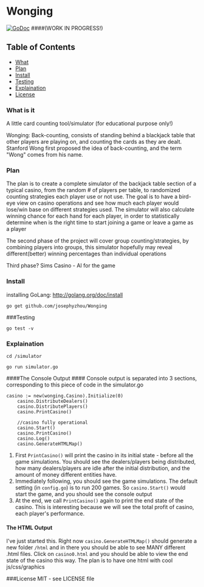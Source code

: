 Wonging
=======
[![GoDoc](https://godoc.org/github.com/josephyzhou/Wonging?status.png)](https://godoc.org/github.com/josephyzhou/Wonging)
####(WORK IN PROGRESS!)
## Table of Contents ##
- [What](#what-is-it)
- [Plan](#plan)
- [Install](#install)
- [Testing](#testing)
- [Explaination](#explaination)
- [License](#license)


### What is it ###
A little card counting tool/simulator (for educational purpose only!)

Wonging: Back-counting, consists of standing behind a blackjack table that other players are playing on, and counting the cards as they are dealt. Stanford Wong first proposed the idea of back-counting, and the term "Wong" comes from his name.

### Plan ###
The plan is to create a complete simulator of the backjack table section of a typical casino, from the random # of players per table, to randomized counting strategies each player use or not use. The goal is to have a bird-eye view on casino operations and see how much each player would lose/win base on different strategies used. The simulator will also calculate winning chance for each hand for each player, in order to statistically determine when is the right time to start joining a game or leave a game as a player

The second phase of the project will cover group counting/strategies, by combining players into groups, this simulator hopefully may reveal different(better) winning percentages than individual operations

Third phase? Sims Casino - AI for the game

### Install ###
installing GoLang:
http://golang.org/doc/install

`go get github.com/josephyzhou/Wonging`


###Testing

`go test -v`

### Explaination ###
`cd /simulator`

`go run simulator.go`

####The Console Output ####
Console output is separated into 3 sections, corresponding to this piece of code in the simulator.go
```
casino := new(wonging.Casino).Initialize(0)
	casino.DistributeDealers()
	casino.DistributePlayers()
	casino.PrintCasino()

	//casino fully operational
	casino.Start()
	casino.PrintCasino()
	casino.Log()
	casino.GenerateHTMLMap()
```
1. First `PrintCasino()` will print the casino in its initial state - before all the game simulations. You should see the dealers/players being distributed, how many dealers/players are idle after the initial distribution, and the amount of money different entities have.
2. Immediately following, you should see the game simulations. The default setting (in `config.go`) is to run 200 games. So `casino.Start()` would start the game, and you should see the console output
3. At the end, we call `PrintCasino()` again to print the end state of the casino. This is interesting because we will see the total profit of casino, each player's performance.

#### The HTML Output ####
I've just started this. Right now `casino.GenerateHTMLMap()` should generate a new folder `/html` and in there you should be able to see MANY different .html files. Click on `casino0.html` and you should be able to view the end state of the casino this way. The plan is to have one html with cool js/css/graphics

###License
MIT - see LICENSE file
